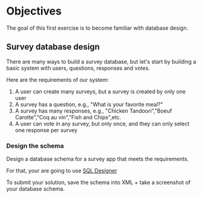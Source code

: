 # Objectives

The goal of this first exercise is to become familiar with database design.

## Survey database design

There are many ways to build a survey database, but let's start by building a basic system with users, questions, responses and votes.

Here are the requirements of our system:

1. A user can create many surveys, but a survey is created by only one user
2. A survey has a question, e.g., "What is your favorite meal?"
3. A survey has many responses, e.g., "Chicken Tandoori","Boeuf Carotte","Coq au vin","Fish and Chips",etc.
4. A user can vote in any survey, but only once, and they can only select one response per survey

### Design the schema

Design a database schema for a survey app that meets the requirements.

For that, your are going to use [SQL Designer](http://ondras.zarovi.cz/sql/demo/)

To submit your solution, save the schema into XML + take a screenshot of your database schema.
 